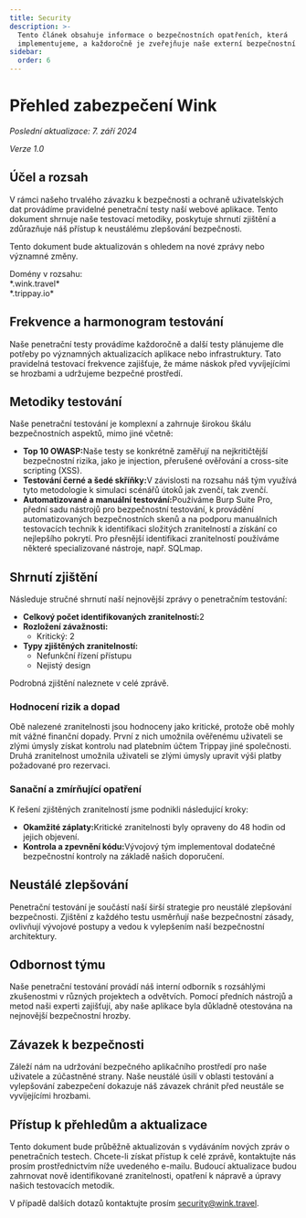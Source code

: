 ```yaml
---
title: Security
description: >-
  Tento článek obsahuje informace o bezpečnostních opatřeních, která
  implementujeme, a každoročně je zveřejňuje naše externí bezpečnostní firma.
sidebar:
  order: 6
---
```

# Přehled zabezpečení Wink

*Poslední aktualizace: 7. září 2024*

*Verze 1.0*

## Účel a rozsah

V rámci našeho trvalého závazku k bezpečnosti a ochraně uživatelských dat provádíme pravidelné penetrační testy naší webové aplikace. Tento dokument shrnuje naše testovací metodiky, poskytuje shrnutí zjištění a zdůrazňuje náš přístup k neustálému zlepšování bezpečnosti.

Tento dokument bude aktualizován s ohledem na nové zprávy nebo významné změny.

Domény v rozsahu:\
\*.wink.travel\*\
\*.trippay.io\*

## Frekvence a harmonogram testování

Naše penetrační testy provádíme každoročně a další testy plánujeme dle potřeby po významných aktualizacích aplikace nebo infrastruktury. Tato pravidelná testovací frekvence zajišťuje, že máme náskok před vyvíjejícími se hrozbami a udržujeme bezpečné prostředí.

## Metodiky testování

Naše penetrační testování je komplexní a zahrnuje širokou škálu bezpečnostních aspektů, mimo jiné včetně:

* **Top 10 OWASP:**&#x4E;aše testy se konkrétně zaměřují na nejkritičtější bezpečnostní rizika, jako je injection, přerušené ověřování a cross-site scripting (XSS).
* **Testování černé a šedé skříňky:**&#x56; závislosti na rozsahu náš tým využívá tyto metodologie k simulaci scénářů útoků jak zvenčí, tak zvenčí.
* **Automatizované a manuální testování:**&#x50;oužíváme Burp Suite Pro, přední sadu nástrojů pro bezpečnostní testování, k provádění automatizovaných bezpečnostních skenů a na podporu manuálních testovacích technik k identifikaci složitých zranitelností a získání co nejlepšího pokrytí. Pro přesnější identifikaci zranitelností používáme některé specializované nástroje, např. SQLmap.

## Shrnutí zjištění

Následuje stručné shrnutí naší nejnovější zprávy o penetračním testování:

* **Celkový počet identifikovaných zranitelností:**&#x32;
* **Rozložení závažnosti:**
  * Kritický: 2
* **Typy zjištěných zranitelností:**
  * Nefunkční řízení přístupu
  * Nejistý design

Podrobná zjištění naleznete v celé zprávě.

### Hodnocení rizik a dopad

Obě nalezené zranitelnosti jsou hodnoceny jako kritické, protože obě mohly mít vážné finanční dopady. První z nich umožnila ověřenému uživateli se zlými úmysly získat kontrolu nad platebním účtem Trippay jiné společnosti. Druhá zranitelnost umožnila uživateli se zlými úmysly upravit výši platby požadované pro rezervaci.

### Sanační a zmírňující opatření

K řešení zjištěných zranitelností jsme podnikli následující kroky:

* **Okamžité záplaty:**&#x4B;ritické zranitelnosti byly opraveny do 48 hodin od jejich objevení.
* **Kontrola a zpevnění kódu:**&#x56;ývojový tým implementoval dodatečné bezpečnostní kontroly na základě našich doporučení.

## Neustálé zlepšování

Penetrační testování je součástí naší širší strategie pro neustálé zlepšování bezpečnosti. Zjištění z každého testu usměrňují naše bezpečnostní zásady, ovlivňují vývojové postupy a vedou k vylepšením naší bezpečnostní architektury.

## Odbornost týmu

Naše penetrační testování provádí náš interní odborník s rozsáhlými zkušenostmi v různých projektech a odvětvích. Pomocí předních nástrojů a metod naši experti zajišťují, aby naše aplikace byla důkladně otestována na nejnovější bezpečnostní hrozby.

## Závazek k bezpečnosti

Záleží nám na udržování bezpečného aplikačního prostředí pro naše uživatele a zúčastněné strany. Naše neustálé úsilí v oblasti testování a vylepšování zabezpečení dokazuje náš závazek chránit před neustále se vyvíjejícími hrozbami.

## Přístup k přehledům a aktualizace

Tento dokument bude průběžně aktualizován s vydáváním nových zpráv o penetračních testech. Chcete-li získat přístup k celé zprávě, kontaktujte nás prosím prostřednictvím níže uvedeného e-mailu. Budoucí aktualizace budou zahrnovat nově identifikované zranitelnosti, opatření k nápravě a úpravy našich testovacích metodik.

V případě dalších dotazů kontaktujte prosím security@wink.travel.

